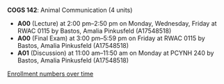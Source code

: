 **COGS 142**: Animal Communication (4 units)

- **A00** (Lecture) at 2:00 pm–2:50 pm on Monday, Wednesday, Friday at RWAC 0115 by Bastos, Amalia Pinkusfeld (A17548518)
- **A00** (Final Exam) at 3:00 pm–5:59 pm on Friday at RWAC 0115 by Bastos, Amalia Pinkusfeld (A17548518)
- **A01** (Discussion) at 11:00 am–11:50 am on Monday at PCYNH 240 by Bastos, Amalia Pinkusfeld (A17548518)

[Enrollment numbers over time](./COGS142.tsv)
